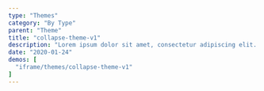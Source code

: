 ```yaml
---
type: "Themes"
category: "By Type"
parent: "Theme"
title: "collapse-theme-v1"
description: "Lorem ipsum dolor sit amet, consectetur adipiscing elit. Nunc tempus laoreet leo sit amet iaculis."
date: "2020-01-24"
demos: [
  "iframe/themes/collapse-theme-v1"
]
---
```

